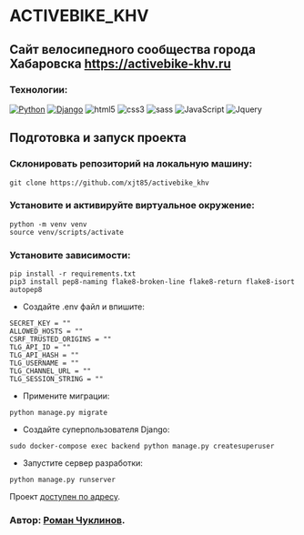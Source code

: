 # ACTIVEBIKE_KHV
## Сайт велосипедного сообщества города Хабаровска https://activebike-khv.ru

### Технологии:
[![Python](https://img.shields.io/badge/-Python-464646?style=flat-square&logo=Python)](https://www.python.org/)
[![Django](https://img.shields.io/badge/-Django-464646?style=flat-square&logo=Django)](https://www.djangoproject.com/)
![html5](https://img.shields.io/badge/-html5-090909?style=for-the-badge&logo=html5)
![css3](https://img.shields.io/badge/-css3-090909?style=for-the-badge&logo=css3)
![sass](https://img.shields.io/badge/-sсss-090909?style=for-the-badge&logo=sсss)
![JavaScript](https://img.shields.io/badge/-JavaScript-090909?style=for-the-badge&logo=JavaScript)
![Jquery](https://img.shields.io/badge/-Jquery-090909?style=for-the-badge&logo=Jquery)

## Подготовка и запуск проекта
### Склонировать репозиторий на локальную машину:

```
git clone https://github.com/xjt85/activebike_khv
```

### Установите и активируйте виртуальное окружение:
```
python -m venv venv
source venv/scripts/activate
```

### Установите зависимости:
```
pip install -r requirements.txt
pip3 install pep8-naming flake8-broken-line flake8-return flake8-isort autopep8
```

* Cоздайте .env файл и впишите:
```
SECRET_KEY = ""
ALLOWED_HOSTS = ""
CSRF_TRUSTED_ORIGINS = ""
TLG_API_ID = ""
TLG_API_HASH = ""
TLG_USERNAME = ""
TLG_CHANNEL_URL = ""
TLG_SESSION_STRING = ""
```

* Примените миграции:
```
python manage.py migrate
```

* Создайте суперпользователя Django:
```
sudo docker-compose exec backend python manage.py createsuperuser
```

* Запустите сервер разработки:
```
python manage.py runserver
```

Проект [доступен по адресу](https://activebike-khv.ru).

### Автор: [Роман Чуклинов](https://t.me/xjavue).
